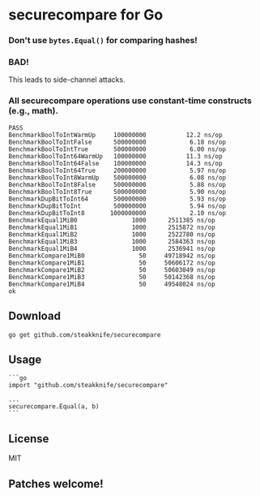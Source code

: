 # securecompare for Go

### Don't use `bytes.Equal()` for comparing hashes!
### BAD!

This leads to side-channel attacks.

### All securecompare operations use constant-time constructs (e.g., math).

```shell
PASS
BenchmarkBoolToIntWarmUp     100000000           12.2 ns/op
BenchmarkBoolToIntFalse      500000000            6.18 ns/op
BenchmarkBoolToIntTrue       500000000            6.00 ns/op
BenchmarkBoolToInt64WarmUp   100000000           11.3 ns/op
BenchmarkBoolToInt64False    100000000           14.3 ns/op
BenchmarkBoolToInt64True     200000000            5.97 ns/op
BenchmarkBoolToInt8WarmUp    500000000            6.08 ns/op
BenchmarkBoolToInt8False     500000000            5.88 ns/op
BenchmarkBoolToInt8True      500000000            5.90 ns/op
BenchmarkDupBitToInt64       500000000            5.93 ns/op
BenchmarkDupBitToInt         500000000            5.94 ns/op
BenchmarkDupBitToInt8       1000000000            2.10 ns/op
BenchmarkEqual1MiB0               1000      2511385 ns/op
BenchmarkEqual1MiB1               1000      2515872 ns/op
BenchmarkEqual1MiB2               1000      2522780 ns/op
BenchmarkEqual1MiB3               1000      2584363 ns/op
BenchmarkEqual1MiB4               1000      2536941 ns/op
BenchmarkCompare1MiB0               50     49718942 ns/op
BenchmarkCompare1MiB1               50     50606172 ns/op
BenchmarkCompare1MiB2               50     50603049 ns/op
BenchmarkCompare1MiB3               50     50142368 ns/op
BenchmarkCompare1MiB4               50     49548024 ns/op
ok
```

## Download

    go get github.com/steakknife/securecompare

## Usage

    ```go
    import "github.com/steakknife/securecompare"

    ...
    securecompare.Equal(a, b)
    ```

## License

MIT

## Patches welcome!
